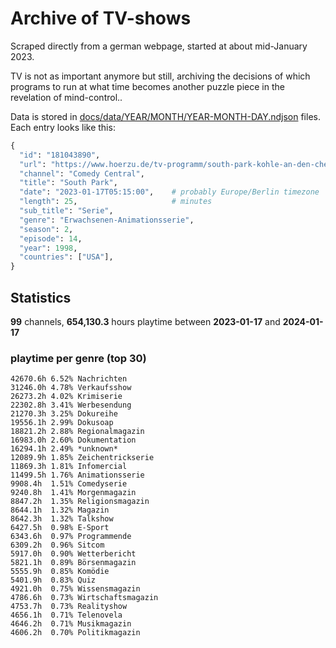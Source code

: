 # Archive of TV-shows

Scraped directly from a german webpage, started at about mid-January 2023.

TV is not as important anymore but still, archiving the decisions of which programs to run at what time
becomes another puzzle piece in the revelation of mind-control.. 

Data is stored in [docs/data/YEAR/MONTH/YEAR-MONTH-DAY.ndjson](docs/data/) files. 
Each entry looks like this:

```python
{
  "id": "181043890", 
  "url": "https://www.hoerzu.de/tv-programm/south-park-kohle-an-den-chefkoch/bid_181043890/", 
  "channel": "Comedy Central", 
  "title": "South Park", 
  "date": "2023-01-17T05:15:00",    # probably Europe/Berlin timezone 
  "length": 25,                     # minutes 
  "sub_title": "Serie", 
  "genre": "Erwachsenen-Animationsserie", 
  "season": 2, 
  "episode": 14, 
  "year": 1998, 
  "countries": ["USA"],
}
```

## Statistics

**99** channels, **654,130.3** hours playtime between **2023-01-17** and **2024-01-17**


### playtime per genre (top 30)

    42670.6h 6.52% Nachrichten
    31246.0h 4.78% Verkaufsshow
    26273.2h 4.02% Krimiserie
    22302.8h 3.41% Werbesendung
    21270.3h 3.25% Dokureihe
    19556.1h 2.99% Dokusoap
    18821.2h 2.88% Regionalmagazin
    16983.0h 2.60% Dokumentation
    16294.1h 2.49% *unknown*
    12089.9h 1.85% Zeichentrickserie
    11869.3h 1.81% Infomercial
    11499.5h 1.76% Animationsserie
    9908.4h  1.51% Comedyserie
    9240.8h  1.41% Morgenmagazin
    8847.2h  1.35% Religionsmagazin
    8644.1h  1.32% Magazin
    8642.3h  1.32% Talkshow
    6427.5h  0.98% E-Sport
    6343.6h  0.97% Programmende
    6309.2h  0.96% Sitcom
    5917.0h  0.90% Wetterbericht
    5821.1h  0.89% Börsenmagazin
    5555.9h  0.85% Komödie
    5401.9h  0.83% Quiz
    4921.0h  0.75% Wissensmagazin
    4786.6h  0.73% Wirtschaftsmagazin
    4753.7h  0.73% Realityshow
    4656.1h  0.71% Telenovela
    4646.2h  0.71% Musikmagazin
    4606.2h  0.70% Politikmagazin
